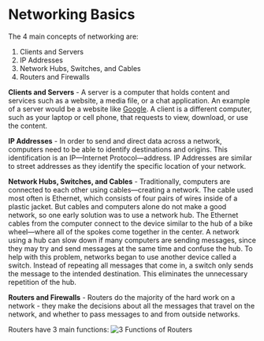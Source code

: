 # Networking Basics
The 4 main concepts of networking are:
1. Clients and Servers
2. IP Addresses
3. Network Hubs, Switches, and Cables
4. Routers and Firewalls

**Clients and Servers** -
A server is a computer that holds content and services such as a website, a media file, or a chat application. 
An example of a server would be a website like [Google](https://www.google.com). 
A client is a different computer, such as your laptop or cell phone, that requests to view, download, or use the content. 

**IP Addresses** -
In order to send and direct data across a network, computers need to be able to identify destinations and origins. 
This identification is an IP—Internet Protocol—address. 
IP Addresses are similar to street addresses as they identify the specific location of your network.

**Network Hubs, Switches, and Cables** -
Traditionally, computers are connected to each other using cables—creating a network. 
The cable used most often is Ethernet, which consists of four pairs of wires inside of a plastic jacket.
But cables and computers alone do not make a good network, so one early solution was to use a network hub. 
The Ethernet cables from the computer connect to the device similar to the hub of a bike wheel—where all of the spokes come together in the center.
A network using a hub can slow down if many computers are sending messages, since they may try and send messages at the same time and confuse the hub. To help with this problem, networks began to use another device called a switch. 
Instead of repeating all messages that come in, a switch only sends the message to the intended destination. 
This eliminates the unnecessary repetition of the hub.

**Routers and Firewalls** -
Routers do the majority of the hard work on a network - 
they make the decisions about all the messages that travel on the network, and whether to pass messages to and from outside networks.

Routers have 3 main functions: ![3 Functions of Routers](file:///Users/pw257/Desktop/Screen%20Shot%202021-05-07%20at%209.16.07%20PM.png)
